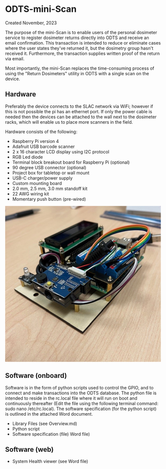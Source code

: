 # ODTS-mini-Scan
Created November, 2023

The purpose of the mini-Scan is to enable users of the personal dosimeter service to register dosimeter returns directly into ODTS and receive an email confirmation.  This transaction is intended to reduce or eliminate cases where the user states they've returned it, but the dosimetry group hasn't received it.  Furthermore, the transaction supplies written proof of the return via email.

Most importantly, the mini-Scan replaces the time-consuming process of using the "Return Dosimeters" utility in ODTS with a single scan on the device.

## Hardware

Preferably the device connects to the SLAC network via WiFi; however if this is not possible the pi has an ethernet port.  If only the power cable is needed then the devices can be attached to the wall next to the dosimeter racks, which will enable us to place more scanners in the field.

Hardware consists of the following:
* Raspberry Pi version 4
* Adafruit USB barcode scanner
* 2 x 16 character LCD display using I2C protocol
* RGB Led diode
* Terminal block breakout board for Raspberry Pi (optional)
* 90 degree USB connector (optional)
* Project box for tabletop or wall mount
* USB-C charger/power supply
* Custom mounting board
* 2.0 mm, 2.5 mm, 3.0 mm standoff kit
* 22 AWG wiring kit
* Momentary push button (pre-wired)

![Pi](https://github.com/ryanfordSLAC/ODTS-mini-Scan/blob/main/Photos/Device-2.jpg)
## Software (onboard)

Software is in the form of python scripts used to control the GPIO, and to connect and make transactions into the ODTS database.  The python file is intended to reside in the rc.local file where it will run on boot and continuously thereafter (Edit the file using the following terminal command: sudo nano /etc/rc.local).  The software specification (for the python script) is outlined in the attached Word document.

* Library Files (see Overview.md)
* Python script
* Software specification (file) Word file)

## Software (web)
* System Health viewer (see Word file)
